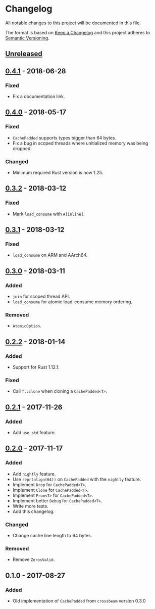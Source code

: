 # Changelog
All notable changes to this project will be documented in this file.

The format is based on [Keep a Changelog](http://keepachangelog.com/en/1.0.0/)
and this project adheres to [Semantic Versioning](http://semver.org/spec/v2.0.0.html).

## [Unreleased]

## [0.4.1] - 2018-06-28
### Fixed
- Fix a documentation link.

## [0.4.0] - 2018-05-17
### Fixed
- `CachePadded` supports types bigger than 64 bytes.
- Fix a bug in scoped threads where unitialized memory was being dropped.

### Changed
- Minimum required Rust version is now 1.25.

## [0.3.2] - 2018-03-12
### Fixed
- Mark `load_consume` with `#[inline]`.

## [0.3.1] - 2018-03-12
### Fixed
- `load_consume` on ARM and AArch64.

## [0.3.0] - 2018-03-11
### Added
- `join` for scoped thread API.
- `load_consume` for atomic load-consume memory ordering.

### Removed
- `AtomicOption`.

## [0.2.2] - 2018-01-14
### Added
- Support for Rust 1.12.1.

### Fixed
- Call `T::clone` when cloning a `CachePadded<T>`.

## [0.2.1] - 2017-11-26
### Added
- Add `use_std` feature.

## [0.2.0] - 2017-11-17
### Added
- Add `nightly` feature.
- Use `repr(align(64))` on `CachePadded` with the `nightly` feature.
- Implement `Drop` for `CachePadded<T>`.
- Implement `Clone` for `CachePadded<T>`.
- Implement `From<T>` for `CachePadded<T>`.
- Implement better `Debug` for `CachePadded<T>`.
- Write more tests.
- Add this changelog.

### Changed
- Change cache line length to 64 bytes.

### Removed
- Remove `ZerosValid`.

## 0.1.0 - 2017-08-27
### Added
- Old implementation of `CachePadded` from `crossbeam` version 0.3.0

[Unreleased]: https://github.com/crossbeam-rs/crossbeam-utils/compare/v0.4.1...HEAD
[0.4.1]: https://github.com/crossbeam-rs/crossbeam-utils/compare/v0.4.0...v0.4.1
[0.4.0]: https://github.com/crossbeam-rs/crossbeam-utils/compare/v0.3.2...v0.4.0
[0.3.2]: https://github.com/crossbeam-rs/crossbeam-utils/compare/v0.3.1...v0.3.2
[0.3.1]: https://github.com/crossbeam-rs/crossbeam-utils/compare/v0.3.0...v0.3.1
[0.3.0]: https://github.com/crossbeam-rs/crossbeam-utils/compare/v0.2.2...v0.3.0
[0.2.2]: https://github.com/crossbeam-rs/crossbeam-utils/compare/v0.2.1...v0.2.2
[0.2.1]: https://github.com/crossbeam-rs/crossbeam-utils/compare/v0.2.0...v0.2.1
[0.2.0]: https://github.com/crossbeam-rs/crossbeam-utils/compare/v0.1.0...v0.2.0
